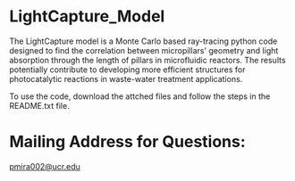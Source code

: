 # LightCapture_Model
The LightCapture model is a Monte Carlo based ray-tracing python code designed to find the correlation between micropillars' geometry and light absorption through the length of pillars in microfluidic reactors. The results potentially contribute to developing more efficient structures for photocatalytic reactions in waste-water treatment applications. 

To use the code, download the attched files and follow the steps in the README.txt file.

# Mailing Address for Questions:
pmira002@ucr.edu






